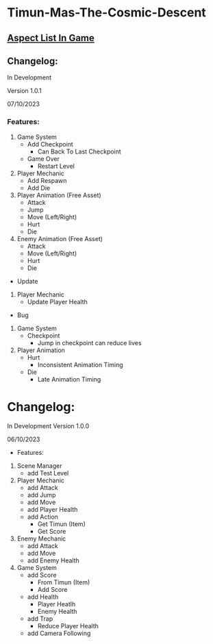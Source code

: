 # Timun-Mas-The-Cosmic-Descent
## [Aspect List In Game](https://app.milanote.com/1QOHtK16KajU7f/timun-mas--the-cosmic-descent)
## Changelog:
In Development 

Version 1.0.1

07/10/2023
### Features:
1. Game System
   - Add Checkpoint
      - Can Back To Last Checkpoint
   - Game Over
      - Restart Level
2. Player Mechanic
   - Add Respawn
   - Add Die
3. Player Animation (Free Asset)
   - Attack
   - Jump
   - Move (Left/Right)
   - Hurt
   - Die
4. Enemy Animation (Free Asset)
   - Attack
   - Move (Left/Right)
   - Hurt
   - Die

- Update
1. Player Mechanic
   - Update Player Health

- Bug
1. Game System
   - Checkpoint
      - Jump in checkpoint can reduce lives
2. Player Animation
   - Hurt
      - Inconsistent Animation Timing
   - Die
      - Late Animation Timing

# Changelog:
In Development
Version 1.0.0

06/10/2023
- Features:
1. Scene Manager
   - add Test Level
2. Player Mechanic
   - add Attack
   - add Jump
   - add Move
   - add Player Health
   - add Action
     - Get Timun (Item)
     - Get Score
3. Enemy Mechanic
   - add Attack
   - add Move
   - add Enemy Health
4. Game System
   - add Score
       - From Timun (Item)
       - Add Score
   - add Health
       - Player Heatlh
       - Enemy Health
   - add Trap
       - Reduce Player Health
   - add Camera Following
